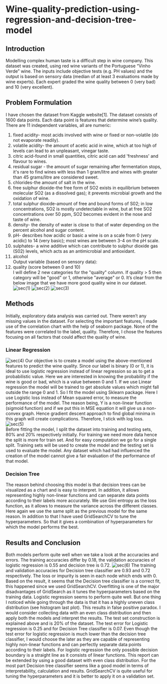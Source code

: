# Wine-quality-prediction-using-regression-and-decision-tree-model  
## Introduction
Modelling complex human taste is a difficult step in wine company. This dataset was created, using red wine variants of the Portuguese “Vinho Verde” wine. The inputs include objective tests (e.g. PH values) and the output is based on sensory data (median of at least 3 evaluations made by wine experts). Each expert graded the wine quality between 0 (very bad) and 10 (very excellent).
## Problem Formulation
I have chosen the dataset from Kaggle website[1]. The dataset consists of 1600 data points. Each data point is features that determine wine’s quality. There are 11 independent variables, all are numeric:  
1.	fixed acidity- most acids involved with wine or fixed or non-volatile (do not evaporate readily).  
2.	volatile acidity- the amount of acetic acid in wine, which at too high of levels can lead to an unpleasant, vinegar taste.  
3.	citric acid-found in small quantities, citric acid can add 'freshness' and flavour to wines.  
4.	residual sugar - the amount of sugar remaining after fermentation stops, it's rare to find wines with less than 1 gram/litre and wines with greater than 45 grams/litre are considered sweet.  
5.	chlorides-the amount of salt in the wine.  
6.	free sulphur dioxide-the free form of SO2 exists in equilibrium between molecular SO2 (as a dissolved gas); it prevents microbial growth and the oxidation of wine. 
7.	total sulphur dioxide-amount of free and bound forms of S02; in low concentrations, SO2 is mostly undetectable in wine, but at free SO2 concentrations over 50 ppm, SO2 becomes evident in the nose and taste of wine.  
8.	density- the density of water is close to that of water depending on the percent alcohol and sugar content.  
9.	pH- describes how acidic or basic a wine is on a scale from 0 (very acidic) to 14 (very basic); most wines are between 3-4 on the pH scale.  
10.	sulphates- a wine additive which can contribute to sulphur dioxide gas (S02) levels, which acts as an antimicrobial and antioxidant.  
11.	alcohol  
Output variable (based on sensory data):  
12.  quality (score between 0 and 10)  
I will define 2 new categories for the "quality" column. If quality > 5 then category will be "good" or 1, otherwise "average" or 0. 
It’s clear from the below image that we have more good quality wine in our dataset.
![sec(1)](https://user-images.githubusercontent.com/71560738/162576304-96cc63fa-e0e6-47f9-bcfb-b9bee28e2499.png)
![sec(2)](https://user-images.githubusercontent.com/71560738/162576311-2baee1e2-4940-4429-81a3-8425c5b4250b.png)
![sec(3)](https://user-images.githubusercontent.com/71560738/162576312-c7fa41c2-6c3f-4fab-97f9-70629295fc3d.png)
## Methods
Initially, exploratory data analysis was carried out. There weren’t any missing values in the dataset. For selecting the important features, I made use of the correlation chart with the help of seaborn package. None of the features were correlated to the label, quality. Therefore, I chose the features focusing on all factors that could affect the quality of wine.
### Linear Regression
![sec(4)](https://user-images.githubusercontent.com/71560738/162576391-33e3011d-e25d-4695-a7cc-8a46a5ac5481.png)
Our objective is to create a model using the above-mentioned features to predict the wine quality. Since our label is binary (0 or 1), it is ideal to use logistic regression instead of linear regression so as to get a probabilistic value. Here we are interested in knowing the probability if the wine is good or bad, which is a value between 0 and 1. If we use Linear regression the model will be trained to get absolute values which might fall outside the range 0 and 1. So I fit the model using Sklearn package.
Here I use Logistic loss instead of Mean squared error, to measure the performance of the model. The reason being, Y is a non-linear function (sigmoid function) and if we put this in MSE equation it will give us a non-convex graph. Hence gradient descent approach to find global minima in this graph will create complications. Therefore, I stick with log loss.
![sec(5)](https://user-images.githubusercontent.com/71560738/162576404-50619e99-359f-474c-a9ff-7e72b4a4406b.png)  
Before fitting the model, I split the dataset into training and testing sets, 80% and 20% respectively initially. For training we need more data hence the split is more for train set. And for easy computation we go for a single split. Training sets will be used to create the model and the testing set is used to evaluate the model. Any dataset which had had influenced the creation of the model cannot give a fair evaluation of the performance of that model.
### Decision Tree
The reason behind choosing this model is that decision trees can be visualized as a chart and is easy to interpret. In addition, it allows representing highly non-linear functions and can separate data points according to their labels more accurately. We use Gini entropy as the loss function, as it allows to measure the variance across the different classes. Here again we use the same split as the previous model for the same reason. In addition to that I have used GridSearchCV to tune the hyperparameters. So that it gives a combination of hyperparameters for which the model performs the best.
## Results and Conclusion
Both models perform quite well when we take a look at the accuracies and errors. The training accuracies differ by 0.18, the validation accuracies of logistic regression is 0.55 and decision tree is 0.72.
![sec(6)](https://user-images.githubusercontent.com/71560738/162576495-fafd6884-0825-45f2-b72a-f5dd9722fd97.png)
The training and validation accuracies for Decision tree classifier are 0.93 and 0.72 respectively. The loss or impurity is seen in each node which ends with 0.
Based on the result, it seems that the Decision tree classifier is a correct fit, this happened since we used GridSearchCV. Overfitting is one of the major disadvantages of GridSearch as it tunes the hyperparameters based on the training data. Logistic regression seems to perform quite well. But one thing I noticed while going through the data is that it has a highly uneven class distribution (see histogram last plot). This results in false positive paradox. I would consider collecting data with an even class distribution and then apply both the models and interpret the results. The test set construction is explained above and is 20% of the dataset. The test error for Logistic regression is 0.25 and for Decision Tree classifier is 0.07. Even though the test error for logistic regression is much lower than the decision tree classifier, I would choose the later as they are capable of representing highly non-linear functions and can perfectly separate data points according to their labels. For logistic regression the only possible decision boundary is a straight line as it consists of linear functions. This report can be extended by using a good dataset with even class distribution. For the most part Decision tree classifier seems like a good model in terms of interpretability, calculation and results. GridSearchCV is quite useful for tuning the hyperparameters and it is better to apply it on a validation set.
